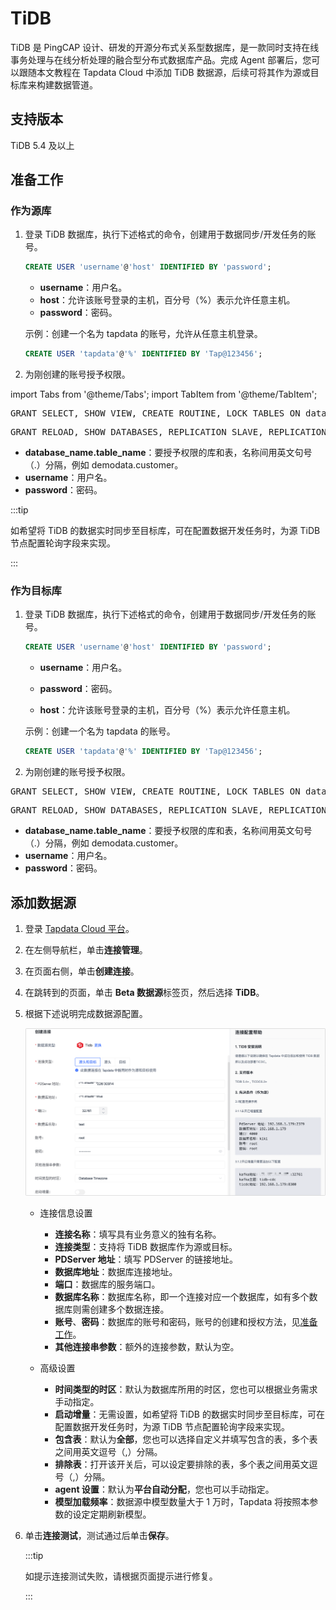 # TiDB

TiDB 是 PingCAP 设计、研发的开源分布式关系型数据库，是一款同时支持在线事务处理与在线分析处理的融合型分布式数据库产品。完成 Agent 部署后，您可以跟随本文教程在 Tapdata Cloud 中添加 TiDB 数据源，后续可将其作为源或目标库来构建数据管道。

## 支持版本

TiDB 5.4 及以上

## <span id="prerequisite">准备工作</span>

### 作为源库

1. 登录 TiDB 数据库，执行下述格式的命令，创建用于数据同步/开发任务的账号。

   ```sql
   CREATE USER 'username'@'host' IDENTIFIED BY 'password';
   ```

   * **username**：用户名。
   * **host**：允许该账号登录的主机，百分号（%）表示允许任意主机。
   * **password**：密码。

   示例：创建一个名为 tapdata 的账号，允许从任意主机登录。

   ```sql
   CREATE USER 'tapdata'@'%' IDENTIFIED BY 'Tap@123456';
   ```



2. 为刚创建的账号授予权限。

import Tabs from '@theme/Tabs';
import TabItem from '@theme/TabItem';

<Tabs className="unique-tabs">
    <TabItem value="onedatabase" label="授予指定库 SELECT 权限" default>
    <pre>GRANT SELECT, SHOW VIEW, CREATE ROUTINE, LOCK TABLES ON database_name.table_name TO 'username' IDENTIFIED BY 'password';</pre>
   </TabItem>
   <TabItem value="all" label="授予全局权限">
    <pre>GRANT RELOAD, SHOW DATABASES, REPLICATION SLAVE, REPLICATION CLIENT ON *.* TO 'username' IDENTIFIED BY 'password';</pre>
   </TabItem>
  </Tabs>

* **database_name.table_name**：要授予权限的库和表，名称间用英文句号（.）分隔，例如 demodata.customer。
* **username**：用户名。
* **password**：密码。



:::tip

如希望将 TiDB 的数据实时同步至目标库，可在配置数据开发任务时，为源 TiDB 节点配置轮询字段来实现。

:::


### 作为目标库

1. 登录 TiDB 数据库，执行下述格式的命令，创建用于数据同步/开发任务的账号。

   ```sql
   CREATE USER 'username'@'host' IDENTIFIED BY 'password';
   ```

   * **username**：用户名。

   * **password**：密码。

   * **host**：允许该账号登录的主机，百分号（%）表示允许任意主机。

   示例：创建一个名为 tapdata 的账号。

   ```sql
   CREATE USER 'tapdata'@'%' IDENTIFIED BY 'Tap@123456';
   ```



2. 为刚创建的账号授予权限。

<Tabs className="unique-tabs">
    <TabItem value="onedatabase-t" label="授予指定库 SELECT 权限" default>
    <pre>GRANT SELECT, SHOW VIEW, CREATE ROUTINE, LOCK TABLES ON database_name.table_name TO 'username' IDENTIFIED BY 'password';</pre>
   </TabItem>
   <TabItem value="all-t" label="授予全局权限">
    <pre>GRANT RELOAD, SHOW DATABASES, REPLICATION SLAVE, REPLICATION CLIENT ON *.* TO 'username' IDENTIFIED BY 'password';</pre>
   </TabItem>
  </Tabs>

* **database_name.table_name**：要授予权限的库和表，名称间用英文句号（.）分隔，例如 demodata.customer。
* **username**：用户名。
* **password**：密码。



## 添加数据源
1. 登录 [Tapdata Cloud 平台](https://cloud.tapdata.net/console/v3/)。

2. 在左侧导航栏，单击**连接管理**。

3. 在页面右侧，单击**创建连接**。

4. 在跳转到的页面，单击 **Beta 数据源**标签页，然后选择 **TiDB**。

5. 根据下述说明完成数据源配置。

   ![](../../../images/tidb_connection_setting.png)

   * 连接信息设置

      * **连接名称**：填写具有业务意义的独有名称。
      * **连接类型**：支持将 TiDB 数据库作为源或目标。
      * **PDServer 地址**：填写 PDServer 的链接地址。
      * **数据库地址**：数据库连接地址。
      * **端口**：数据库的服务端口。
      * **数据库名称**：数据库名称，即一个连接对应一个数据库，如有多个数据库则需创建多个数据连接。
      * **账号**、**密码**：数据库的账号和密码，账号的创建和授权方法，见[准备工作](#prerequisite)。
      * **其他连接串参数**：额外的连接参数，默认为空。
   * 高级设置

      * **时间类型的时区**：默认为数据库所用的时区，您也可以根据业务需求手动指定。
      * **启动增量**：无需设置，如希望将 TiDB 的数据实时同步至目标库，可在配置数据开发任务时，为源 TiDB 节点配置轮询字段来实现。
      * **包含表**：默认为**全部**，您也可以选择自定义并填写包含的表，多个表之间用英文逗号（,）分隔。
      * **排除表**：打开该开关后，可以设定要排除的表，多个表之间用英文逗号（,）分隔。
      * **agent 设置**：默认为**平台自动分配**，您也可以手动指定。
      * **模型加载频率**：数据源中模型数量大于 1 万时，Tapdata 将按照本参数的设定定期刷新模型。

6. 单击**连接测试**，测试通过后单击**保存**。

   :::tip

   如提示连接测试失败，请根据页面提示进行修复。

   :::

